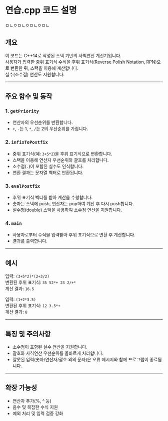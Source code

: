 
# 연습.cpp 코드 설명
ㅁㄴㅇㅁㄴㅇㅁㄴㅇㅁㄴ
## 개요
이 코드는 C++14로 작성된 스택 기반의 사칙연산 계산기입니다.  
사용자가 입력한 중위 표기식 수식을 후위 표기식(Reverse Polish Notation, RPN)으로 변환한 뒤, 스택을 이용해 계산합니다.  
실수(소수점) 연산도 지원합니다.

---

## 주요 함수 및 동작

### 1. `getPriority`
- 연산자의 우선순위를 반환합니다.
- `+`, `-`는 1, `*`, `/`는 2의 우선순위를 가집니다.

### 2. `infixToPostfix`
- 중위 표기식(예: `3+5*2`)을 후위 표기식으로 변환합니다.
- 스택을 이용해 연산자 우선순위와 괄호를 처리합니다.
- 소수점(`.`)이 포함된 실수도 인식합니다.
- 변환 결과는 문자열 벡터로 반환됩니다.

### 3. `evalPostfix`
- 후위 표기식 벡터를 받아 계산을 수행합니다.
- 숫자는 스택에 push, 연산자는 pop하여 계산 후 다시 push합니다.
- 실수형(double) 스택을 사용하여 소수점 연산을 지원합니다.

### 4. `main`
- 사용자로부터 수식을 입력받아 후위 표기식으로 변환 후 계산합니다.
- 결과를 출력합니다.

---

## 예시

입력: `(3+5*2)*(2+3/2)`  
변환된 후위 표기식: `35 52*+ 23 2/+*`  
계산 결과: `16.5`

입력: `(1+2*3.5)`  
변환된 후위 표기식: `12 3.5*+`  
계산 결과: `8`

---

## 특징 및 주의사항
- 소수점이 포함된 실수 연산을 지원합니다.
- 괄호와 사칙연산 우선순위를 올바르게 처리합니다.
- 잘못된 입력(숫자/연산자/괄호 외의 문자)은 오류 메시지와 함께 프로그램이 종료됩니다.

---

## 확장 가능성
- 연산자 추가(%, ^ 등)
- 음수 및 복잡한 수식 지원
- 예외 처리 및 입력 검증 강화